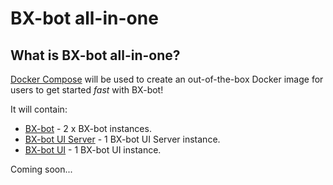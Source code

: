 # BX-bot all-in-one

## What is BX-bot all-in-one?

[Docker Compose](https://docs.docker.com/compose/) will be used to create an out-of-the-box Docker image for users to get started _fast_ with BX-bot!

It will contain:

* [BX-bot](https://github.com/gazbert/bxbot) - 2 x BX-bot instances.
* [BX-bot UI Server](https://github.com/gazbert/bxbot-ui-server) - 1 BX-bot UI Server instance.
* [BX-bot UI](https://github.com/gazbert/bxbot-ui.git) - 1 BX-bot UI instance.

Coming soon...
